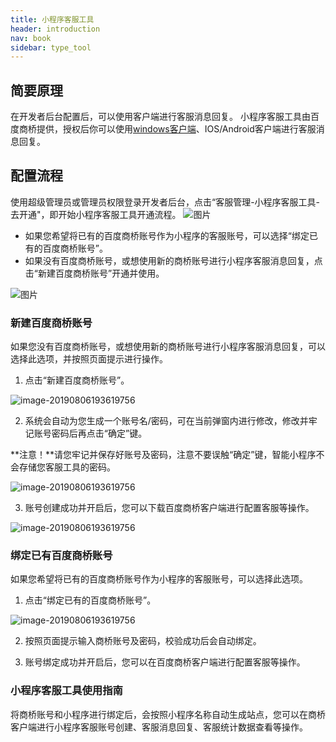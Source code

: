 ```yaml
---
title: 小程序客服工具
header: introduction
nav: book
sidebar: type_tool
---
```


## 简要原理

在开发者后台配置后，可以使用客户端进行客服消息回复。
小程序客服工具由百度商桥提供，授权后你可以使用[windows客户端](https://p.qiao.baidu.com/cps/client/pc?type=nbcps)、IOS/Android客户端进行客服消息回复。


## 配置流程
使用超级管理员或管理员权限登录开发者后台，点击“客服管理-小程序客服工具-去开通"，即开始小程序客服工具开通流程。
![图片](https://b.bdstatic.com/searchbox/icms/searchbox/img/customer5.png)

 - 如果您希望将已有的百度商桥账号作为小程序的客服账号，可以选择“绑定已有的百度商桥账号”。
 - 如果没有百度商桥账号，或想使用新的商桥账号进行小程序客服消息回复，点击“新建百度商桥账号”开通并使用。

![图片](https://b.bdstatic.com/searchbox/icms/searchbox/img/customer6.png)

### 新建百度商桥账号

如果您没有百度商桥账号，或想使用新的商桥账号进行小程序客服消息回复，可以选择此选项，并按照页面提示进行操作。

 1. 点击“新建百度商桥账号”。

![image-20190806193619756](https://b.bdstatic.com/searchbox/icms/searchbox/img/customer7.png)

 2. 系统会自动为您生成一个账号名/密码，可在当前弹窗内进行修改，修改并牢记账号密码后再点击“确定”键。

**注意！**请您牢记并保存好账号及密码，注意不要误触“确定”键，智能小程序不会存储您客服工具的密码。

![image-20190806193619756](https://b.bdstatic.com/searchbox/icms/searchbox/img/customer8.png)

3.	账号创建成功并开启后，您可以下载百度商桥客户端进行配置客服等操作。

![image-20190806193619756](https://b.bdstatic.com/searchbox/icms/searchbox/img/customer9.png)



### 绑定已有百度商桥账号

如果您希望将已有的百度商桥账号作为小程序的客服账号，可以选择此选项。

1.	点击“绑定已有的百度商桥账号”。

![image-20190806193619756](https://b.bdstatic.com/searchbox/icms/searchbox/img/customer10.png)

2.	按照页面提示输入商桥账号及密码，校验成功后会自动绑定。

3.	账号绑定成功并开启后，您可以在百度商桥客户端进行配置客服等操作。

### 小程序客服工具使用指南

将商桥账号和小程序进行绑定后，会按照小程序名称自动生成站点，您可以在商桥客户端进行小程序客服账号创建、客服消息回复、客服统计数据查看等操作。

